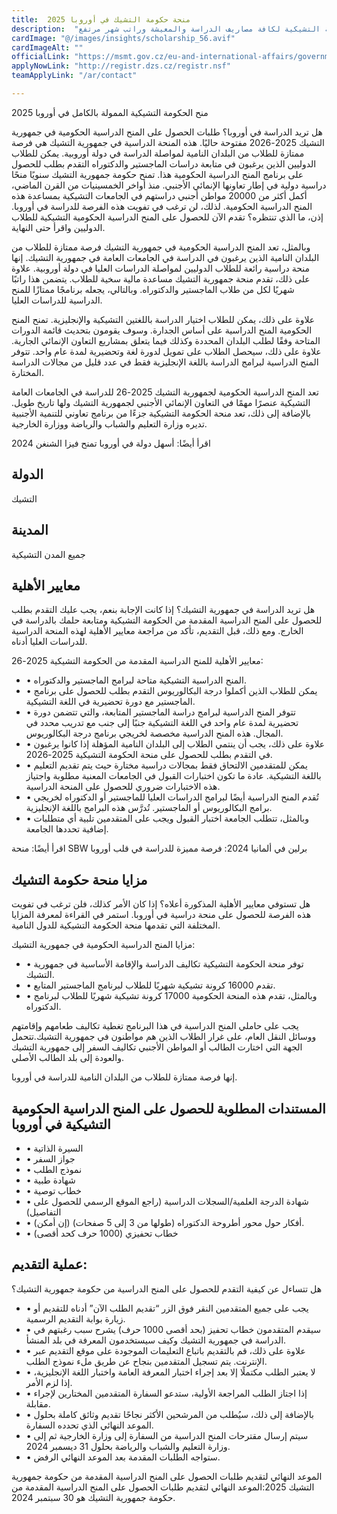 ```yaml
---
title:  منحة حكومة التشيك في أوروبا 2025 
description:  "فرصة ذهبية ممولة بالكامل في جمهورية التشيك من الحكومة التشيكية لكافة مصاريف الدراسة والمعيشة وراتب شهر مرتفع" 
cardImage: "@/images/insights/scholarship_56.avif" 
cardImageAlt: "" 
officialLink: "https://msmt.gov.cz/eu-and-international-affairs/government-scholarships-developing-countries" 
applyNowLink: "http://registr.dzs.cz/registr.nsf" 
teamApplyLink: "/ar/contact"

---
```


منح الحكومة التشيكية الممولة بالكامل في أوروبا 2025

هل تريد الدراسة في أوروبا؟ طلبات الحصول على المنح الدراسية الحكومية في جمهورية التشيك 2025-2026 مفتوحة حاليًا. هذه المنحة الدراسية في جمهورية التشيك هي فرصة ممتازة للطلاب من البلدان النامية لمواصلة الدراسة في دولة أوروبية. يمكن للطلاب الدوليين الذين يرغبون في متابعة دراسات الماجستير والدكتوراه التقدم بطلب للحصول على برنامج المنح الدراسية الحكومية هذا. تمنح حكومة جمهورية التشيك سنويًا منحًا دراسية دولية في إطار تعاونها الإنمائي الأجنبي. منذ أواخر الخمسينيات من القرن الماضي، أكمل أكثر من 20000 مواطن أجنبي دراستهم في الجامعات التشيكية بمساعدة هذه المنح الدراسية الحكومية. لذلك، لن ترغب في تفويت هذه الفرصة للدراسة في أوروبا. إذن، ما الذي تنتظره؟ تقدم الآن للحصول على المنح الدراسية الحكومية التشيكية للطلاب الدوليين واقرأ حتى النهاية.

وبالمثل، تعد المنح الدراسية الحكومية في جمهورية التشيك فرصة ممتازة للطلاب من البلدان النامية الذين يرغبون في الدراسة في الجامعات العامة في جمهورية التشيك. إنها منحة دراسية رائعة للطلاب الدوليين لمواصلة الدراسات العليا في دولة أوروبية. علاوة على ذلك، تقدم منحة جمهورية التشيك مساعدة مالية سخية للطلاب. يتضمن هذا راتبًا شهريًا لكل من طلاب الماجستير والدكتوراه. وبالتالي، يجعله برنامجًا ممتازًا للمنح الدراسية للدراسات العليا.

علاوة على ذلك، يمكن للطلاب اختيار الدراسة باللغتين التشيكية والإنجليزية. تمنح المنح الحكومية المنح الدراسية على أساس الجدارة. وسوف يقومون بتحديث قائمة الدورات المتاحة وفقًا لطلب البلدان المحددة وكذلك فيما يتعلق بمشاريع التعاون الإنمائي الجارية. علاوة على ذلك، سيحصل الطلاب على تمويل لدورة لغة وتحضيرية لمدة عام واحد. تتوفر المنح الدراسية لبرامج الدراسة باللغة الإنجليزية فقط في عدد قليل من مجالات الدراسة المختارة.

تعد المنح الدراسية الحكومية لجمهورية التشيك 2025-26 للدراسة في الجامعات العامة التشيكية عنصرًا مهمًا في التعاون الإنمائي الأجنبي لجمهورية التشيك ولها تاريخ طويل. بالإضافة إلى ذلك، تعد منحة الحكومة التشيكية جزءًا من برنامج تعاوني للتنمية الأجنبية تديره وزارة التعليم والشباب والرياضة ووزارة الخارجية.

اقرأ أيضًا: أسهل دولة في أوروبا تمنح فيزا الشنغن 2024

## الدولة

التشيك

## المدينة

جميع المدن التشيكية

## معايير الأهلية

هل تريد الدراسة في جمهورية التشيك؟ إذا كانت الإجابة بنعم، يجب عليك التقدم بطلب للحصول على المنح الدراسية المقدمة من الحكومة التشيكية ومتابعة حلمك بالدراسة في الخارج. ومع ذلك، قبل التقديم، تأكد من مراجعة معايير الأهلية لهذه المنحة الدراسية للدراسات العليا أدناه.

معايير الأهلية للمنح الدراسية المقدمة من الحكومة التشيكية 2025-26:

- • المنح الدراسية التشيكية متاحة لبرامج الماجستير والدكتوراه.
- • يمكن للطلاب الذين أكملوا درجة البكالوريوس التقدم بطلب للحصول على برنامج الماجستير مع دورة تحضيرية في اللغة التشيكية.
- • تتوفر المنح الدراسية لبرامج دراسة الماجستير المتابعة، والتي تتضمن دورة تحضيرية لمدة عام واحد في اللغة التشيكية جنبًا إلى جنب مع تدريب محدد في المجال. هذه المنح الدراسية مخصصة لخريجي برنامج درجة البكالوريوس.
- • علاوة على ذلك، يجب أن ينتمي الطلاب إلى البلدان النامية المؤهلة إذا كانوا يرغبون في التقدم بطلب للحصول على منحة الحكومة التشيكية 2025-2026.
- • يمكن للمتقدمين الالتحاق فقط بمجالات دراسية مختارة حيث يتم تقديم التعليم باللغة التشيكية. عادة ما تكون اختبارات القبول في الجامعات المعنية مطلوبة واجتياز هذه الاختبارات ضروري للحصول على المنحة الدراسية.
- • تُقدم المنح الدراسية أيضًا لبرامج الدراسات العليا للماجستير أو الدكتوراه لخريجي برامج البكالوريوس أو الماجستير. تُدرَّس هذه البرامج باللغة الإنجليزية.
- • وبالمثل، تتطلب الجامعة اختبار القبول ويجب على المتقدمين تلبية أي متطلبات إضافية تحددها الجامعة.

اقرأ أيضًا: منحة SBW برلين في ألمانيا 2024: فرصة مميزة للدراسة في قلب أوروبا

## مزايا منحة حكومة التشيك

هل تستوفي معايير الأهلية المذكورة أعلاه؟ إذا كان الأمر كذلك، فلن ترغب في تفويت هذه الفرصة للحصول على منحة دراسية في أوروبا. استمر في القراءة لمعرفة المزايا المختلفة التي تقدمها منحة الحكومة التشيكية للدول النامية.

مزايا المنح الدراسية الحكومية في جمهورية التشيك:

- • توفر منحة الحكومة التشيكية تكاليف الدراسة والإقامة الأساسية في جمهورية التشيك.
- • تقدم 16000 كرونة تشيكية شهريًا للطلاب لبرنامج الماجستير المتابع.
- • وبالمثل، تقدم هذه المنحة الحكومية 17000 كرونة تشيكية شهريًا للطلاب لبرنامج الدكتوراه.

يجب على حاملي المنح الدراسية في هذا البرنامج تغطية تكاليف طعامهم وإقامتهم ووسائل النقل العام، على غرار الطلاب الذين هم مواطنون في جمهورية التشيك.تتحمل الجهة التي اختارت الطالب أو المواطن الأجنبي تكاليف السفر إلى جمهورية التشيك والعودة إلى بلد الطالب الأصلي.

إنها فرصة ممتازة للطلاب من البلدان النامية للدراسة في أوروبا.

## المستندات المطلوبة للحصول على المنح الدراسية الحكومية التشيكية في أوروبا

- • السيرة الذاتية
- • جواز السفر
- • نموذج الطلب
- • شهادة طبية
- • خطاب توصية
- • شهادة الدرجة العلمية/السجلات الدراسية (راجع الموقع الرسمي للحصول على التفاصيل)
- • أفكار حول محور أطروحة الدكتوراه (طولها من 3 إلى 5 صفحات) (إن أمكن).
- • خطاب تحفيزي (1000 حرف كحد أقصى)

## عملية التقديم:

هل تتساءل عن كيفية التقدم للحصول على المنح الدراسية من حكومة جمهورية التشيك؟

- • يجب على جميع المتقدمين النقر فوق الزر “تقديم الطلب الآن” أدناه للتقديم أو زيارة بوابة التقديم الرسمية.
- • سيقدم المتقدمون خطاب تحفيز (بحد أقصى 1000 حرف) يشرح سبب رغبتهم في الدراسة في جمهورية التشيك وكيف سيستخدمون المعرفة في بلد المنشأ.
- • علاوة على ذلك، قم بالتقديم باتباع التعليمات الموجودة على موقع التقديم عبر الإنترنت. يتم تسجيل المتقدمين بنجاح عن طريق ملء نموذج الطلب.
- • لا يعتبر الطلب مكتملًا إلا بعد إجراء اختبار المعرفة العامة واختبار اللغة الإنجليزية، إذا لزم الأمر.
- • إذا اجتاز الطلب المراجعة الأولية، ستدعو السفارة المتقدمين المختارين لإجراء مقابلة.
- • بالإضافة إلى ذلك، سيُطلب من المرشحين الأكثر نجاحًا تقديم وثائق كاملة بحلول الموعد النهائي الذي تحدده السفارة.
- • سيتم إرسال مقترحات المنح الدراسية من السفارة إلى وزارة الخارجية ثم إلى وزارة التعليم والشباب والرياضة بحلول 31 ديسمبر 2024.
- • ستواجه الطلبات المقدمة بعد الموعد النهائي الرفض.

الموعد النهائي لتقديم طلبات الحصول على المنح الدراسية المقدمة من حكومة جمهورية التشيك 2025:الموعد النهائي لتقديم طلبات الحصول على المنح الدراسية المقدمة من حكومة جمهورية التشيك هو 30 سبتمبر 2024.

